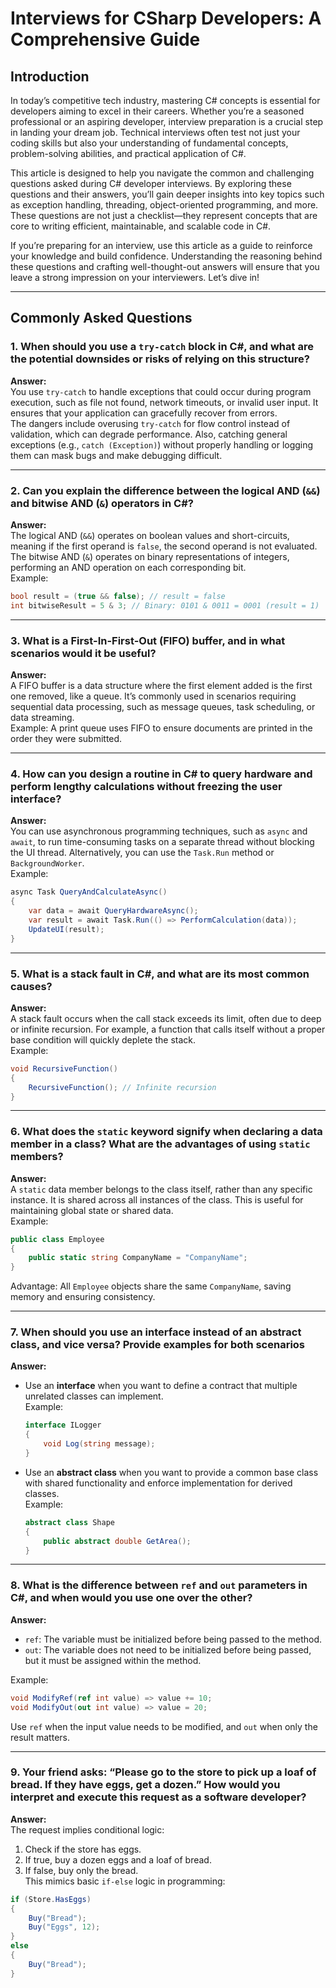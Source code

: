 # Interviews for CSharp Developers: A Comprehensive Guide

## **Introduction**  

In today’s competitive tech industry, mastering C# concepts is essential for developers aiming to excel in their careers. Whether you’re a seasoned professional or an aspiring developer, interview preparation is a crucial step in landing your dream job. Technical interviews often test not just your coding skills but also your understanding of fundamental concepts, problem-solving abilities, and practical application of C#.  

This article is designed to help you navigate the common and challenging questions asked during C# developer interviews. By exploring these questions and their answers, you’ll gain deeper insights into key topics such as exception handling, threading, object-oriented programming, and more. These questions are not just a checklist—they represent concepts that are core to writing efficient, maintainable, and scalable code in C#.  

If you’re preparing for an interview, use this article as a guide to reinforce your knowledge and build confidence. Understanding the reasoning behind these questions and crafting well-thought-out answers will ensure that you leave a strong impression on your interviewers. Let’s dive in!

---

## Commonly Asked Questions

### 1. When should you use a `try-catch` block in C#, and what are the potential downsides or risks of relying on this structure?

**Answer:**  
You use `try-catch` to handle exceptions that could occur during program execution, such as file not found, network timeouts, or invalid user input. It ensures that your application can gracefully recover from errors.  
The dangers include overusing `try-catch` for flow control instead of validation, which can degrade performance. Also, catching general exceptions (e.g., `catch (Exception)`) without properly handling or logging them can mask bugs and make debugging difficult.

---

### 2. Can you explain the difference between the logical AND (`&&`) and bitwise AND (`&`) operators in C#?

**Answer:**  
The logical AND (`&&`) operates on boolean values and short-circuits, meaning if the first operand is `false`, the second operand is not evaluated. The bitwise AND (`&`) operates on binary representations of integers, performing an AND operation on each corresponding bit.  
Example:  

```csharp
bool result = (true && false); // result = false  
int bitwiseResult = 5 & 3; // Binary: 0101 & 0011 = 0001 (result = 1)
```

---

### 3. What is a First-In-First-Out (FIFO) buffer, and in what scenarios would it be useful?

**Answer:**  
A FIFO buffer is a data structure where the first element added is the first one removed, like a queue. It’s commonly used in scenarios requiring sequential data processing, such as message queues, task scheduling, or data streaming.  
Example: A print queue uses FIFO to ensure documents are printed in the order they were submitted.

---

### 4. How can you design a routine in C# to query hardware and perform lengthy calculations without freezing the user interface?

**Answer:**  
You can use asynchronous programming techniques, such as `async` and `await`, to run time-consuming tasks on a separate thread without blocking the UI thread. Alternatively, you can use the `Task.Run` method or `BackgroundWorker`.  
Example:

```csharp
async Task QueryAndCalculateAsync()  
{  
    var data = await QueryHardwareAsync();  
    var result = await Task.Run(() => PerformCalculation(data));  
    UpdateUI(result);  
}
```

---

### 5. What is a stack fault in C#, and what are its most common causes?

**Answer:**  
A stack fault occurs when the call stack exceeds its limit, often due to deep or infinite recursion. For example, a function that calls itself without a proper base condition will quickly deplete the stack.  
Example:  

```csharp
void RecursiveFunction()  
{  
    RecursiveFunction(); // Infinite recursion  
}
```

---

### 6. What does the `static` keyword signify when declaring a data member in a class? What are the advantages of using `static` members?

**Answer:**  
A `static` data member belongs to the class itself, rather than any specific instance. It is shared across all instances of the class. This is useful for maintaining global state or shared data.  
Example:  

```csharp
public class Employee  
{  
    public static string CompanyName = "CompanyName";  
}
```

Advantage: All `Employee` objects share the same `CompanyName`, saving memory and ensuring consistency.

---

### 7. When should you use an interface instead of an abstract class, and vice versa? Provide examples for both scenarios

**Answer:**  

- Use an **interface** when you want to define a contract that multiple unrelated classes can implement.  
  Example:  

  ```csharp
  interface ILogger  
  {  
      void Log(string message);  
  }
  ```

- Use an **abstract class** when you want to provide a common base class with shared functionality and enforce implementation for derived classes.  
  Example:  

  ```csharp
  abstract class Shape  
  {  
      public abstract double GetArea();  
  }
  ```

---

### 8. What is the difference between `ref` and `out` parameters in C#, and when would you use one over the other?

**Answer:**  

- `ref`: The variable must be initialized before being passed to the method.  
- `out`: The variable does not need to be initialized before being passed, but it must be assigned within the method.  

Example:  

```csharp
void ModifyRef(ref int value) => value += 10;  
void ModifyOut(out int value) => value = 20;  
```

Use `ref` when the input value needs to be modified, and `out` when only the result matters.

---

### 9. Your friend asks: “Please go to the store to pick up a loaf of bread. If they have eggs, get a dozen.” How would you interpret and execute this request as a software developer?

**Answer:**  
The request implies conditional logic:  

1. Check if the store has eggs.  
2. If true, buy a dozen eggs and a loaf of bread.  
3. If false, buy only the bread.  
This mimics basic `if-else` logic in programming:  

```csharp
if (Store.HasEggs)  
{  
    Buy("Bread");  
    Buy("Eggs", 12);  
}  
else  
{  
    Buy("Bread");  
}
```
